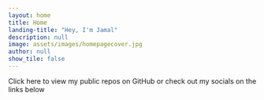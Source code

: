 ```yaml
---
layout: home
title: Home
landing-title: "Hey, I'm Jamal"
description: null
image: assets/images/homepagecover.jpg
author: null
show_tile: false
---
```


Click here to view my public repos on GitHub or check out my socials on the links below
